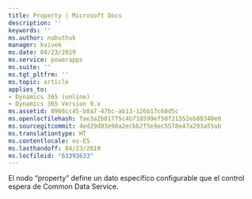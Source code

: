 ```yaml
---
title: Property | Microsoft Docs
description: ''
keywords: ''
ms.author: nabuthuk
manager: kvivek
ms.date: 04/23/2019
ms.service: powerapps
ms.suite: ''
ms.tgt_pltfrm: ''
ms.topic: article
applies_to:
- Dynamics 365 (online)
- Dynamics 365 Version 9.x
ms.assetid: 0966cc45-b8a7-47bc-ab13-126b17c60d5c
ms.openlocfilehash: fae3a2b817f5c4b718599ef50f21552eb88340e0
ms.sourcegitcommit: 4ed29d83e90a2ecbb2f5e9ec5578e47a293a55ab
ms.translationtype: HT
ms.contentlocale: es-ES
ms.lasthandoff: 04/23/2019
ms.locfileid: "63393633"
---
```

El nodo “property” define un dato específico configurable que el control espera de Common Data Service.
